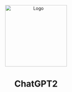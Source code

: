 <div align="center">
    <img src="https://github.com/user-attachments/assets/c9771160-380c-441f-baf2-cb8845eb6072" alt="Logo" width="" height="200">
  </a>

<h1 align="center">ChatGPT2</h1>
</div>

